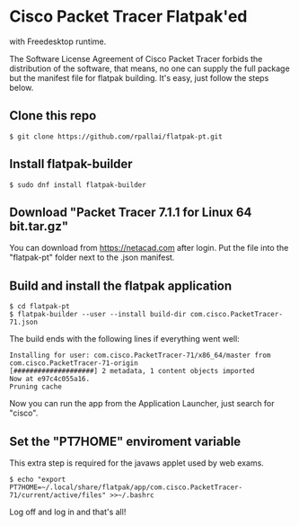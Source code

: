 Cisco Packet Tracer Flatpak'ed
==============================
with Freedesktop runtime.

The Software License Agreement of Cisco Packet Tracer forbids the distribution
of the software, that means, no one can supply the full package but the manifest
file for flatpak building. It's easy, just follow the steps below.

## Clone this repo
`$ git clone https://github.com/rpallai/flatpak-pt.git`

## Install flatpak-builder
`$ sudo dnf install flatpak-builder`

## Download "Packet Tracer 7.1.1 for Linux 64 bit.tar.gz"
You can download from https://netacad.com after login. Put the file into the
"flatpak-pt" folder next to the .json manifest.

## Build and install the flatpak application
```
$ cd flatpak-pt
$ flatpak-builder --user --install build-dir com.cisco.PacketTracer-71.json
```

The build ends with the following lines if everything went well:
```
Installing for user: com.cisco.PacketTracer-71/x86_64/master from com.cisco.PacketTracer-71-origin
[####################] 2 metadata, 1 content objects imported
Now at e97c4c055a16.
Pruning cache
```

Now you can run the app from the Application Launcher, just search for "cisco".

## Set the "PT7HOME" enviroment variable
This extra step is required for the javaws applet used by web exams.

`$ echo "export PT7HOME=~/.local/share/flatpak/app/com.cisco.PacketTracer-71/current/active/files" >>~/.bashrc`

Log off and log in and that's all!
